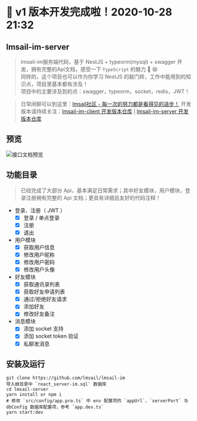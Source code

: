 # 🎉 v1 版本开发完成啦！2020-10-28 21:32

## lmsail-im-server
> lmsail-im服务端代码，基于 NestJS + typeorm(mysql) + swagger 开发，拥有完整的Api文档，感受一下 `TypeScript` 的魅力 🚀 😄   
> 同样的，这个项目也可以作为你学习 NestJS 的敲门砖，工作中能用到的知识点，项目里基本都有涉及！  
> 项目中的主要涉及到的点：swagger，typeorm，socket，redis，JWT！  

> 日常闲聊可以到这里：[lmsail社区 - 每一次的努力都是看得见的进步！](http://www.lmsail.com)
> 开发版本请持续关注：[lmsail-im-client 开发版本仓库](https://github.com/lmsail/react-im) | [lmsail-im-server 开发版本仓库](https://github.com/lmsail/react-im-server)

## 预览

![接口文档预览](http://www.lmsail.com/storage/c042984fa3ec2bd6b73b44b6b94984fd.png)

## 功能目录

> 已经完成了大部分 Api，基本满足日常需求；其中好友模块，用户模块，登录注册拥有完整的 Api 文档；更具有详细且友好的代码注释！

- 登录、注册（ JWT ）
    - [x] 登录 / 单点登录
    - [x] 注册
    - [x] 退出

- 用户模块
    - [x] 获取用户信息
    - [x] 修改用户昵称
    - [x] 修改用户密码
    - [x] 修改用户头像

- 好友模块
    - [x] 获取通讯录列表
    - [x] 获取好友申请列表
    - [x] 通过/拒绝好友请求
    - [x] 添加好友
    - [x] 修改好友备注
    
- 消息模块
    - [x] 添加 socket 支持
    - [x] 添加 socket token 验证
    - [x] 私聊发消息

## 安装及运行

```
git clone https://github.com/lmsail/lmsail-im
导入根目录中 `react_server-im.sql` 数据库
cd lmsail-server
yarn install or npm i
# 修改 `src/config/app.pro.ts` 中 env 配置项的 `appUrl`、`serverPort` 与 dbConfig 数据库配置项，参考 `app.dev.ts`
yarn start:dev
```
